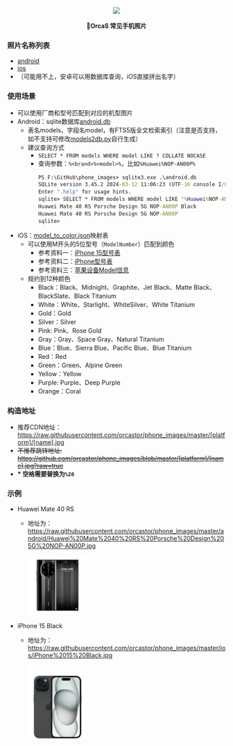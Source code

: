 <p align="center">
  <a href="https://orcastor.github.io/doc/">
    <img src="https://orcastor.github.io/doc/logo.svg">
  </a>
</p>

<p align="center"><strong>📱OrcaS 常见手机照片</strong></p>

### 照片名称列表

- [android](android/android)
- [ios](ios/ios)
- （可能用不上，安卓可以用数据库查询，iOS直接拼出名字）

### 使用场景

- 可以使用厂商和型号匹配到对应的机型图片
- Android：sqlite数据库[android.db](android.db)
  - 表名models，字段名model，有FTS5版全文检索索引（注意是否支持，如不支持可修改[models2db.py](models2db.py)自行生成）
  - 建议查询方式
    - `SELECT * FROM models WHERE model LIKE ? COLLATE NOCASE`
    - 查询参数：`%<brand>%<model>%`，比如`%Huawei%NOP-AN00P%`
        ``` cmd
        PS F:\GitHub\phone_images> sqlite3.exe .\android.db
        SQLite version 3.45.2 2024-03-12 11:06:23 (UTF-16 console I/O)
        Enter ".help" for usage hints.
        sqlite> SELECT * FROM models WHERE model LIKE '%Huawei%NOP-AN00P%' COLLATE NOCASE;
        Huawei Mate 40 RS Porsche Design 5G NOP-AN00P Black
        Huawei Mate 40 RS Porsche Design 5G NOP-AN00P
        sqlite>
        ```
- iOS：[model_to_color.json](model_to_color.json)映射表
  - 可以使用M开头的5位型号（`ModelNumber`）匹配到颜色
      - 参考资料一：[iPhone 15型号表](https://ek.ua/en/post/5188/122-how-not-to-make-a-mistake-iphone-article-numbers-and-their-decoding/)
      - 参考资料二：[iPhone型号表](https://github.com/pbakondy/ios-device-list/blob/b50e6818ae5d24c80bef0594a4c43da58f58ceb1/iphone.json)
      - 参考资料三：[苹果设备Model信息](https://www.theiphonewiki.com/wiki/Models)
  - 规约到12种颜色
      - Black：Black、Midnight、Graphite、Jet Black、Matte Black、BlackSlate、Black Titanium
      - White：White、Starlight、WhiteSilver、White Titanium
      - Gold：Gold
      - Silver：Silver
      - Pink: Pink、Rose Gold
      - Gray：Gray、Space Gray、Natural Titanium
      - Blue：Blue、Sierra Blue、Pacific Blue、Blue Titanium
      - Red：Red
      - Green：Green、Alpine Green
      - Yellow：Yellow
      - Purple: Purple、Deep Purple
      - Orange：Coral

### 构造地址

- 推荐CDN地址：https://raw.githubusercontent.com/orcastor/phone_images/master/[platform]/[name].jpg
- ~~不推荐跳转地址: https://github.com/orcastor/phone_images/blob/master/[platform]/[name].jpg?raw=true~~
- **\* 空格需要替换为`%20`**

### 示例

- Huawei Mate 40 RS

  - 地址为：https://raw.githubusercontent.com/orcastor/phone_images/master/android/Huawei%20Mate%2040%20RS%20Porsche%20Design%205G%20NOP-AN00P.jpg

    <img src="https://raw.githubusercontent.com/orcastor/phone_images/master/android/Huawei%20Mate%2040%20RS%20Porsche%20Design%205G%20NOP-AN00P.jpg" width="30%">

- iPhone 15 Black

  - 地址为：https://raw.githubusercontent.com/orcastor/phone_images/master/ios/iPhone%2015%20Black.jpg

    <img src="https://raw.githubusercontent.com/orcastor/phone_images/master/ios/iPhone%2015%20Black.jpg" width="30%">